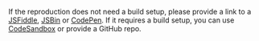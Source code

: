 If the reproduction does not need a build setup, please provide a link to a [JSFiddle](https://jsfiddle.net/posva/3yq6ojLv/5), [JSBin](https://jsbin.com/) or [CodePen](https://codepen.io). If it requires a build setup, you can use [CodeSandbox](https://codesandbox.io/s/vue-router-4-reproduction-s1sqc) or provide a GitHub repo.
